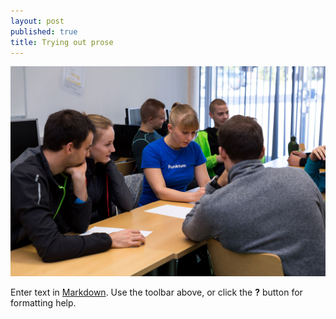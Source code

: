 ```yaml
---
layout: post
published: true
title: Trying out prose
---
```


![test](/media/forelasning-1.jpg)

Enter text in [Markdown](http://daringfireball.net/projects/markdown/). Use the toolbar above, or click the **?** button for formatting help.
